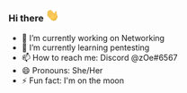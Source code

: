 ### Hi there <img src="https://raw.githubusercontent.com/Calatop/Calatop/main/img/wave.gif" width="24px">


- 🔭 I’m currently working on Networking
- 🌱 I’m currently learning pentesting
- 📫 How to reach me: Discord @zOe#6567
- 😄 Pronouns: She/Her
- ⚡ Fun fact: I'm on the moon

